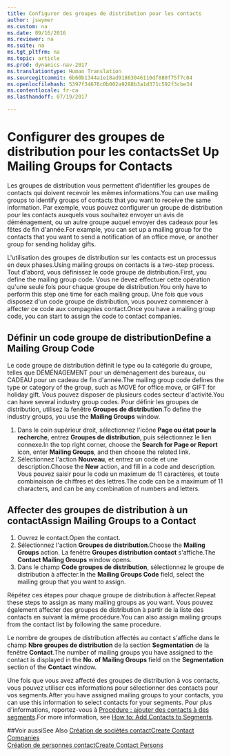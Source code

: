 ```yaml
---
title: Configurer des groupes de distribution pour les contacts
author: jswymer
ms.custom: na
ms.date: 09/16/2016
ms.reviewer: na
ms.suite: na
ms.tgt_pltfrm: na
ms.topic: article
ms.prod: dynamics-nav-2017
ms.translationtype: Human Translation
ms.sourcegitcommit: 6b60b1344a1e18ad91863046110df880f75f7c04
ms.openlocfilehash: 5397f34676c0b002a9288b3a1d371c592f3cbe34
ms.contentlocale: fr-ca
ms.lasthandoff: 07/19/2017

---
```

# <a name="set-up-mailing-groups-for-contacts"></a><span data-ttu-id="827a3-102">Configurer des groupes de distribution pour les contacts</span><span class="sxs-lookup"><span data-stu-id="827a3-102">Set Up Mailing Groups for Contacts</span></span>
<span data-ttu-id="827a3-103">Les groupes de distribution vous permettent d'identifier les groupes de contacts qui doivent recevoir les mêmes informations.</span><span class="sxs-lookup"><span data-stu-id="827a3-103">You can use mailing groups to identify groups of contacts that you want to receive the same information.</span></span> <span data-ttu-id="827a3-104">Par exemple, vous pouvez configurer un groupe de distribution pour les contacts auxquels vous souhaitez envoyer un avis de déménagement, ou un autre groupe auquel envoyer des cadeaux pour les fêtes de fin d'année.</span><span class="sxs-lookup"><span data-stu-id="827a3-104">For example, you can set up a mailing group for the contacts that you want to send a notification of an office move, or another group for sending holiday gifts.</span></span>

<span data-ttu-id="827a3-105">L'utilisation des groupes de distribution sur les contacts est un processus en deux phases.</span><span class="sxs-lookup"><span data-stu-id="827a3-105">Using mailing groups on contacts is a two-step process.</span></span> <span data-ttu-id="827a3-106">Tout d'abord, vous définissez le code groupe de distribution.</span><span class="sxs-lookup"><span data-stu-id="827a3-106">First, you define the mailing group code.</span></span> <span data-ttu-id="827a3-107">Vous ne devez effectuer cette opération qu'une seule fois pour chaque groupe de distribution.</span><span class="sxs-lookup"><span data-stu-id="827a3-107">You only have to perform this step one time for each mailing group.</span></span> <span data-ttu-id="827a3-108">Une fois que vous disposez d'un code groupe de distribution, vous pouvez commencer à affecter ce code aux compagnies contact.</span><span class="sxs-lookup"><span data-stu-id="827a3-108">Once you have a mailing group code, you can start to assign the code to contact companies.</span></span>

## <a name="define-a-mailing-group-code"></a><span data-ttu-id="827a3-109">Définir un code groupe de distribution</span><span class="sxs-lookup"><span data-stu-id="827a3-109">Define a Mailing Group Code</span></span>
<span data-ttu-id="827a3-110">Le code groupe de distribution définit le type ou la catégorie du groupe, telles que DÉMÉNAGEMENT pour un déménagement des bureaux, ou CADEAU pour un cadeau de fin d'année.</span><span class="sxs-lookup"><span data-stu-id="827a3-110">The mailing group code defines the type or category of the group, such as MOVE for office move, or GIFT for holiday gift.</span></span> <span data-ttu-id="827a3-111">Vous pouvez disposer de plusieurs codes secteur d'activité.</span><span class="sxs-lookup"><span data-stu-id="827a3-111">You can have several industry group codes.</span></span> <span data-ttu-id="827a3-112">Pour définir les groupes de distribution, utilisez la fenêtre **Groupes de distribution**.</span><span class="sxs-lookup"><span data-stu-id="827a3-112">To define the industry groups, you use the **Mailing Groups** window.</span></span>

1. <span data-ttu-id="827a3-113">Dans le coin supérieur droit, sélectionnez l'icône **Page ou état pour la recherche**, entrez **Groupes de distribution**, puis sélectionnez le lien connexe.</span><span class="sxs-lookup"><span data-stu-id="827a3-113">In the top right corner, choose the **Search for Page or Report** icon, enter **Mailing Groups**, and then choose the related link.</span></span>
2. <span data-ttu-id="827a3-114">Sélectionnez l'action **Nouveau**, et entrez un code et une description.</span><span class="sxs-lookup"><span data-stu-id="827a3-114">Choose the **New** action, and fill in a code and description.</span></span> <span data-ttu-id="827a3-115">Vous pouvez saisir pour le code un maximum de 11 caractères, et toute combinaison de chiffres et des lettres.</span><span class="sxs-lookup"><span data-stu-id="827a3-115">The code can be a maximum of 11 characters, and can be any combination of numbers and letters.</span></span>

## <a name="assign-mailing-groups-to-a-contact"></a><span data-ttu-id="827a3-116">Affecter des groupes de distribution à un contact</span><span class="sxs-lookup"><span data-stu-id="827a3-116">Assign Mailing Groups to a Contact</span></span>
1. <span data-ttu-id="827a3-117">Ouvrez le contact.</span><span class="sxs-lookup"><span data-stu-id="827a3-117">Open the contact.</span></span>
2. <span data-ttu-id="827a3-118">Sélectionnez l'action **Groupes de distribution**.</span><span class="sxs-lookup"><span data-stu-id="827a3-118">Choose the **Mailing Groups** action.</span></span> <span data-ttu-id="827a3-119">La fenêtre **Groupes distribution contact** s'affiche.</span><span class="sxs-lookup"><span data-stu-id="827a3-119">The **Contact Mailing Groups** window opens.</span></span>
3. <span data-ttu-id="827a3-120">Dans le champ **Code groupes de distribution**, sélectionnez le groupe de distribution à affecter.</span><span class="sxs-lookup"><span data-stu-id="827a3-120">In the **Mailing Groups Code** field, select the mailing group that you want to assign.</span></span>

<span data-ttu-id="827a3-121">Répétez ces étapes pour chaque groupe de distribution à affecter.</span><span class="sxs-lookup"><span data-stu-id="827a3-121">Repeat these steps to assign as many mailing groups as you want.</span></span> <span data-ttu-id="827a3-122">Vous pouvez également affecter des groupes de distribution à partir de la liste des contacts en suivant la même procédure.</span><span class="sxs-lookup"><span data-stu-id="827a3-122">You can also assign mailing groups from the contact list by following the same procedure.</span></span>

<span data-ttu-id="827a3-123">Le nombre de groupes de distribution affectés au contact s'affiche dans le champ **Nbre groupes de distribution** de la section **Segmentation** de la fenêtre **Contact**.</span><span class="sxs-lookup"><span data-stu-id="827a3-123">The number of mailing groups you have assigned to the contact is displayed in the **No. of Mailing Groups** field on the **Segmentation** section of the **Contact** window.</span></span>

<span data-ttu-id="827a3-124">Une fois que vous avez affecté des groupes de distribution à vos contacts, vous pouvez utiliser ces informations pour sélectionner des contacts pour vos segments.</span><span class="sxs-lookup"><span data-stu-id="827a3-124">After you have assigned mailing groups to your contacts, you can use this information to select contacts for your segments.</span></span> <span data-ttu-id="827a3-125">Pour plus d'informations, reportez-vous à [Procédure : ajouter des contacts à des segments](marketing-add-contact-segment.md).</span><span class="sxs-lookup"><span data-stu-id="827a3-125">For more information, see [How to: Add Contacts to Segments](marketing-add-contact-segment.md).</span></span>

##<a name="see-also"></a><span data-ttu-id="827a3-126">Voir aussi</span><span class="sxs-lookup"><span data-stu-id="827a3-126">See Also</span></span>
[<span data-ttu-id="827a3-127">Création de sociétés contact</span><span class="sxs-lookup"><span data-stu-id="827a3-127">Create Contact Companies</span></span>](marketing-create-contact-companies.md)  
[<span data-ttu-id="827a3-128">Création de personnes contact</span><span class="sxs-lookup"><span data-stu-id="827a3-128">Create Contact Persons</span></span>](marketing-create-contact-persons.md)  

